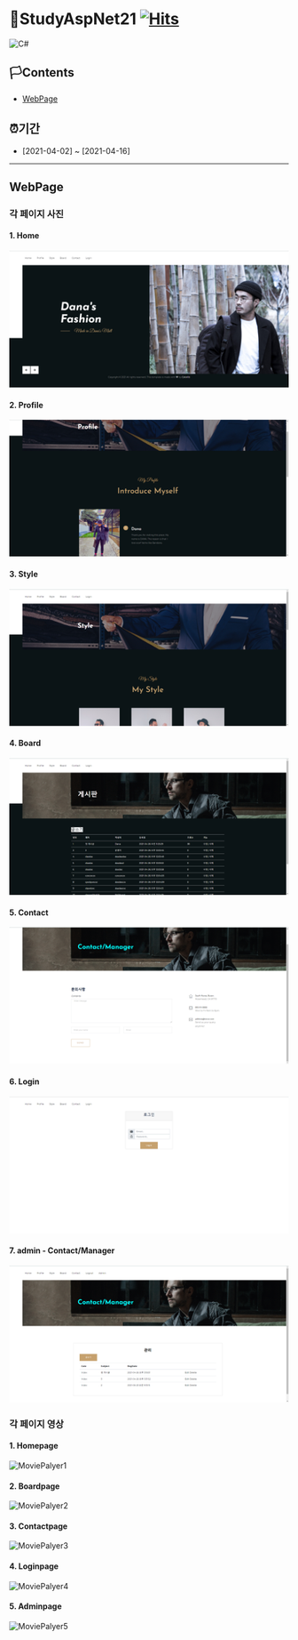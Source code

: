 # 🚩StudyAspNet21 [![Hits](https://hits.seeyoufarm.com/api/count/incr/badge.svg?url=https%3A%2F%2Fgithub.com%2Fgjbae1212%2Fhit-counter)](https://hits.seeyoufarm.com)                    

<img alt="C#" src="https://img.shields.io/badge/c%23%20-%23239120.svg?&style=for-the-badge&logo=c-sharp&logoColor=white"/>

## 🏳Contents
- [WebPage](#WebPage)

## ⏰기간
- [2021-04-02] ~ [2021-04-16]

--------------------------

## WebPage
### 각 페이지 사진
#### 1. Home
![Home](https://github.com/WhiteHair-H/StudyAspNet21/blob/main/PortFolio_Player%26Picture/Picture/MainPage.png "Home")

#### 2. Profile
![Profile](https://github.com/WhiteHair-H/StudyAspNet21/blob/main/PortFolio_Player%26Picture/Picture/ProfilePage.png "Profile")

#### 3. Style
![Style](https://github.com/WhiteHair-H/StudyAspNet21/blob/main/PortFolio_Player%26Picture/Picture/StylePage.png "Style")

#### 4. Board
![Board](https://github.com/WhiteHair-H/StudyAspNet21/blob/main/PortFolio_Player%26Picture/Picture/BoardPage.png "Board")

#### 5. Contact
![Contact](https://github.com/WhiteHair-H/StudyAspNet21/blob/main/PortFolio_Player%26Picture/Picture/ContactPage1.png "Contact")

#### 6. Login
![Login](https://github.com/WhiteHair-H/StudyAspNet21/blob/main/PortFolio_Player%26Picture/Picture/LoginPage.png "Login")

#### 7. admin - Contact/Manager
![admin](https://github.com/WhiteHair-H/StudyAspNet21/blob/main/PortFolio_Player%26Picture/Picture/ManagePage.png "admin")

### 각 페이지 영상
#### 1. Homepage
![MoviePalyer1](https://github.com/WhiteHair-H/StudyAspNet21/blob/main/PortFolio_Player%26Picture/Player/Homepage.gif "MoviePalyer1")

#### 2. Boardpage
![MoviePalyer2](https://github.com/WhiteHair-H/StudyAspNet21/blob/main/PortFolio_Player%26Picture/Player/Board.gif "MoviePalyer2")

#### 3. Contactpage
![MoviePalyer3](https://github.com/WhiteHair-H/StudyAspNet21/blob/main/PortFolio_Player%26Picture/Player/Contact.gif "MoviePalyer3")

#### 4. Loginpage
![MoviePalyer4](https://github.com/WhiteHair-H/StudyAspNet21/blob/main/PortFolio_Player%26Picture/Player/Login.gif "MoviePalyer4")

#### 5. Adminpage
![MoviePalyer5](https://github.com/WhiteHair-H/StudyAspNet21/blob/main/PortFolio_Player%26Picture/Player/Admin.gif "MoviePalyer5")
